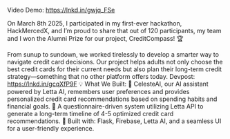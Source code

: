 Video Demo: https://lnkd.in/gwjq_FSe


On March 8th 2025, I participated in my first-ever hackathon, HackMercedX, and I’m proud to share that out of 120 participants,
my team and I won the Alumni Prize for our project, CreditCompass! 🏆

From sunup to sundown, we worked tirelessly to develop a smarter way to navigate credit card decisions. Our project helps adults not only 
choose the best credit cards for their current needs but also plan their long-term credit strategy—something that no other platform offers today.
Devpost: https://lnkd.in/gcqXfP9F
💡 What We Built:
 🔹 CelesteAI, our AI assistant powered by Letta AI, remembers user preferences and provides personalized credit card recommendations based on spending habits and financial goals.
 🔹 A questionnaire-driven system utilizing Letta API to generate a long-term timeline of 4-5 optimized credit card recommendations.
 🔹 Built with: Flask, Firebase, Letta AI, and a seamless UI for a user-friendly experience.
